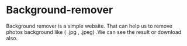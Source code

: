# Background-remover
Background remover is a simple website. That can help us to remove photos background like ( .jpg , .jpeg) .We can see the result or download also.
